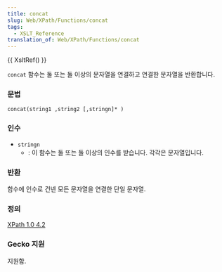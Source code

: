 ```yaml
---
title: concat
slug: Web/XPath/Functions/concat
tags:
  - XSLT_Reference
translation_of: Web/XPath/Functions/concat
---
```

{{ XsltRef() }}

`concat` 함수는 둘 또는 둘 이상의 문자열을 연결하고 연결한 문자열을 반환합니다.

### 문법

```
concat(string1 ,string2 [,stringn]* )
```

### 인수

- `stringn`
  - : 이 함수는 둘 또는 둘 이상의 인수를 받습니다. 각각은 문자열입니다.

### 반환

함수에 인수로 건넨 모든 문자열을 연결한 단일 문자열.

### 정의

[XPath 1.0 4.2](http://www.w3.org/TR/xpath#function-concat)

### Gecko 지원

지원함.
